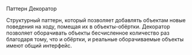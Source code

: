 Паттерн Декоратор


Структурный паттерн, который позволяет добавлять объектам новые поведения на ходу, помещая их в объекты-обёртки. Декоратор позволяет оборачивать объекты бесчисленное количество раз благодаря тому, что и обёртки, и реальные оборачиваемые объекты имеют общий интерфейс.
